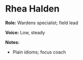 # Rhea Halden

**Role:** Wardens specialist; field lead

**Voice:** Low, steady

**Notes:**
- Plain idioms; focus coach
